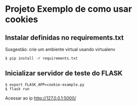 # Projeto Exemplo de como usar cookies

## Instalar  definidas no requirements.txt 

Susgestão: crie um ambiente virtual usando virtualenv

```
$ pip install -r requirements.txt
```

## Inicializar servidor de teste do FLASK

```
$ export FLASK_APP=cookie-example.py
$ flask run
``` 

Acessar ao ip http://127.0.0.1:5000/
